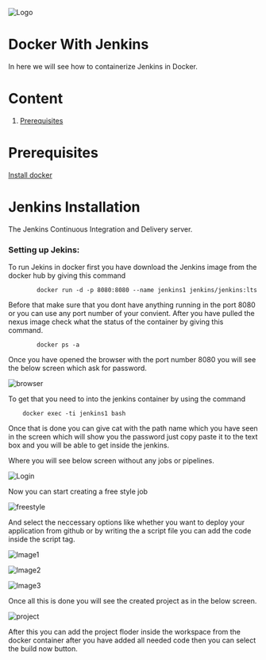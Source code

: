 ![Logo](https://github.com/TharaniRajan/Jenkins-Docker/blob/master/docs/GeppettoIcon.png?raw=true"Logo")

# Docker With Jenkins<br/>
   In here we will see how to containerize Jenkins in Docker.

# Content
1. [Prerequisites](#prerequisites)

# Prerequisites<br/> 
  [Install docker](https://docs.docker.com/install/)
  
# Jenkins Installation
  The Jenkins Continuous Integration and Delivery server.
  
  ### Setting up Jekins:<br/>
   To run Jekins in docker first you have download the Jenkins image from the docker hub by giving this command
   
            docker run -d -p 8080:8080 --name jenkins1 jenkins/jenkins:lts
            
   Before that make sure that you dont have anything running in the port 8080 or you can use any port number of your convient.
 After you have pulled the nexus image check what the status of the container by giving this command.
 
            docker ps -a
            
Once you have opened the browser with the port number 8080 you will see the below screen which ask for password.

   ![browser](https://github.com/TharaniRajan/Jenkins-Docker/blob/master/docs/Selection_066.png?raw=true"browser")

To get that you need to into the jenkins container by using the command

        docker exec -ti jenkins1 bash
        
Once that is done you can give cat with the path name which you have seen in the screen which will show you the password just copy paste it to the text box and you will be able to get inside the jenkins.

  Where you will see below screen without any jobs or pipelines.
  
  ![Login](https://github.com/TharaniRajan/Jenkins-Docker/blob/master/docs/Selection_067.png?raw=true"Login")
  
  Now you can start creating a free style job 
  
  ![freestyle](https://github.com/TharaniRajan/Jenkins-Docker/blob/master/docs/Selection_068.png?raw=true"freestyle")
  
  And select the neccessary options like whether you want to deploy your application from github or by writing the a script file you can add the code inside the script tag.
  
  ![Image1](https://github.com/TharaniRajan/Jenkins-Docker/blob/master/docs/Selection_069.png?raw=true"Image1")
  
  ![Image2](https://github.com/TharaniRajan/Jenkins-Docker/blob/master/docs/Selection_070.png?raw=true"Image2")
  
  ![Image3](https://github.com/TharaniRajan/Jenkins-Docker/blob/master/docs/Selection_071.png?raw=true"Image3")
  
  Once all this is done you will see the created project as in the below screen.
  
  ![project](https://github.com/TharaniRajan/Jenkins-Docker/blob/master/docs/Selection_072.png?raw=true"project")
  
  After this you can add the project floder inside the workspace from the docker container after you have added all needed code then you can select the build now button.
  
  
